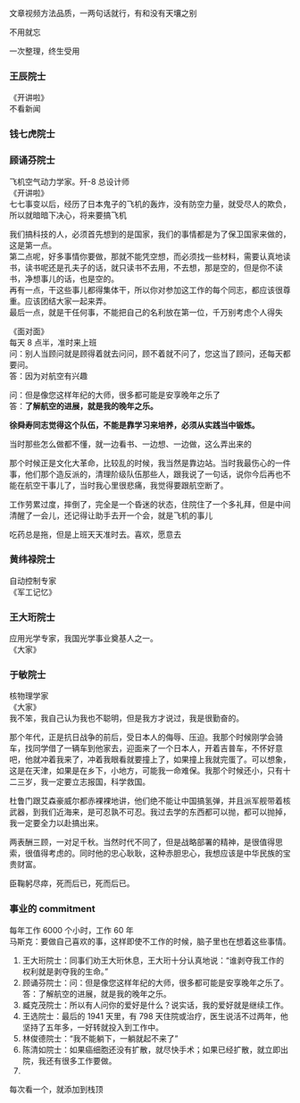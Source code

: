
文章视频方法品质，一两句话就行，有和没有天壤之别  

不用就忘  

一次整理，终生受用  




### 王辰院士  
《开讲啦》  
不看新闻  


### 钱七虎院士  


### 顾诵芬院士  
飞机空气动力学家。歼-8 总设计师  
《开讲啦》   
七七事变以后，经历了日本鬼子的飞机的轰炸，没有防空力量，就受尽人的欺负，所以就暗暗下决心，将来要搞飞机  

我们搞科技的人，必须首先想到的是国家，我们的事情都是为了保卫国家来做的，这是第一点。  
第二点呢，好多事情你要做，那就不能凭空想，而必须找一些材料，需要认真地读书，读书呢还是孔夫子的话，就只读书不去用，不去想，那是空的，但是你不读书，净想事儿的话，也是空的。  
再有一点，干这些事儿都得集体干，所以你对参加这工作的每个同志，都应该很尊重。应该团结大家一起来弄。  
最后一点，就是干任何事，不能把自己的名利放在第一位，千万别考虑个人得失   

《面对面》  
每天 8 点半，准时来上班  
问：别人当顾问就是顾得着就去问问，顾不着就不问了，您这当了顾问，还每天都要问。  
答：因为对航空有兴趣  

问：但是像您这样年纪的大师，很多都可能是安享晚年之乐了  
答：**了解航空的进展，就是我的晚年之乐。**  

**徐舜寿同志觉得这个队伍，不能是靠学习来培养，必须从实践当中锻炼。**  

当时那些怎么做都不懂，就一边看书、一边想、一边做，这么弄出来的  

那个时候正是文化大革命，比较乱的时候，我当然是靠边站。当时我最伤心的一件事，他们那个造反派的，清理阶级队伍那些人，跟我说了一句话，说你今后再也不能在航空干事儿了，当时我心里很悲痛，我觉得要跟航空断了。  

工作劳累过度，摔倒了，完全是一个昏迷的状态，住院住了一个多礼拜，但是中间清醒了一会儿，还记得让助手去开一个会，就是飞机的事儿  

吃药总是拖，但是上班天天准时去。喜欢，愿意去  



### 黄纬禄院士
自动控制专家  
《军工记忆》  


### 王大珩院士  
应用光学专家，我国光学事业奠基人之一。  
《大家》  


### 于敏院士  
核物理学家  
《大家》  
我不笨，我自己认为我也不聪明，但是我方才说过，我是很勤奋的。  

那个年代，正是抗日战争的前后，受日本人的侮辱、压迫。我那个时候刚学会骑车，找同学借了一辆车到他家去，迎面来了一个日本人，开着吉普车，不怀好意吧，他就冲着我来了，冲着我眼看就要撞上了，如果撞上我就完蛋了。可以想象，这是在天津，如果是在乡下，小地方，可能我一命难保。我那个时候还小，只有十二三岁，我一定要立志报国，科学救国。  

杜鲁门跟艾森豪威尔都赤裸裸地讲，他们绝不能让中国搞氢弹，并且派军舰带着核武器，到我们近海来，是可忍孰不可忍。我过去学的东西都可以抛，都可以抛掉，我一定要全力以赴搞出来。  

两表酬三顾，一对足千秋。当然时代不同了，但是战略部署的精神，是很值得思索，很值得考虑的。同时他的忠心耿耿，这种赤胆忠心，我想应该是中华民族的宝贵财富。  

臣鞠躬尽瘁，死而后已，死而后已。  



### 事业的 commitment  
每年工作 6000 个小时，工作 60 年  
马斯克：要做自己喜欢的事，这样即使不工作的时候，脑子里也在想着这些事情。  
1. 王大珩院士：同事们劝王大珩休息，王大珩十分认真地说：“谁剥夺我工作的权利就是剥夺我的生命。”  
2. 顾诵芬院士：问：但是像您这样年纪的大师，很多都可能是安享晚年之乐了。答：了解航空的进展，就是我的晚年之乐。  
3. 臧克茂院士：所以有人问你的爱好是什么？说实话，我的爱好就是继续工作。
4. 王选院士：最后的 1941 天里，有 798 天住院或治疗，医生说活不过两年，他坚持了五年多，一好转就投入到工作中。
5. 林俊德院士：“我不能躺下，一躺就起不来了”
6. 陈清如院士：如果癌细胞还没有扩散，就尽快手术；如果已经扩散，就立即出院，我还有很多工作要做。
7. 




每次看一个，就添加到栈顶  
